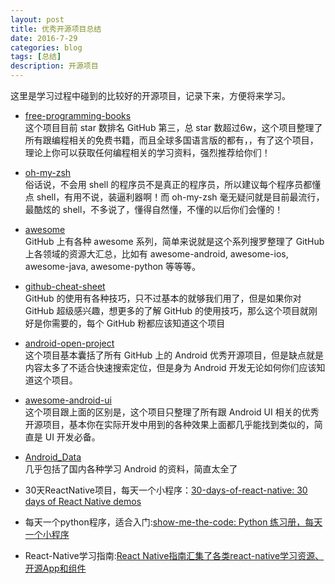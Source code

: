 ```yaml
---
layout: post
title: 优秀开源项目总结
date: 2016-7-29
categories: blog
tags: [总结]
description: 开源项目
---
```


这里是学习过程中碰到的比较好的开源项目，记录下来，方便将来学习。          

- [free-programming-books ](https://github.com/vhf/free-programming-books)            
这个项目目前 star 数排名 GitHub 第三，总 star 数超过6w，这个项目整理了所有跟编程相关的免费书籍，而且全球多国语言版的都有，，有了这个项目，理论上你可以获取任何编程相关的学习资料，强烈推荐给你们！             
- [oh-my-zsh](https://github.com/robbyrussell/oh-my-zsh)        
俗话说，不会用 shell 的程序员不是真正的程序员，所以建议每个程序员都懂点 shell，有用不说，装逼利器啊！而 oh-my-zsh 毫无疑问就是目前最流行，最酷炫的 shell，不多说了，懂得自然懂，不懂的以后你们会懂的！         
- [awesome](https://github.com/sindresorhus/awesome)          
GitHub 上有各种 awesome 系列，简单来说就是这个系列搜罗整理了 GitHub 上各领域的资源大汇总，比如有 awesome-android, awesome-ios, awesome-java, awesome-python 等等等。                   
- [github-cheat-sheet ](https://github.com/tiimgreen/github-cheat-sheet/)           
GitHub 的使用有各种技巧，只不过基本的就够我们用了，但是如果你对 GitHub 超级感兴趣，想更多的了解 GitHub 的使用技巧，那么这个项目就刚好是你需要的，每个 GitHub 粉都应该知道这个项目             
- [android-open-project](https://github.com/Trinea/android-open-project)              
这个项目基本囊括了所有 GitHub 上的 Android 优秀开源项目，但是缺点就是内容太多了不适合快速搜索定位，但是身为 Android 开发无论如何你们应该知道这个项目。             
- [awesome-android-ui](https://github.com/wasabeef/awesome-android-ui)                 
这个项目跟上面的区别是，这个项目只整理了所有跟 Android UI         相关的优秀开源项目，基本你在实际开发中用到的各种效果上面都几乎能找到类似的，简直是 UI 开发必备。               
- [Android_Data](https://github.com/Freelander/Android_Data)           
几乎包括了国内各种学习 Android 的资料，简直太全了


- 30天ReactNative项目，每天一个小程序：[30-days-of-react-native: 30 days of React Native demos](https://github.com/fangwei716/30-days-of-react-native)
- 每天一个python程序，适合入门:[show-me-the-code: Python 练习册，每天一个小程序](https://github.com/Show-Me-the-Code/show-me-the-code)
- React-Native学习指南:[React Native指南汇集了各类react-native学习资源、开源App和组件](https://github.com/reactnativecn/react-native-guide)